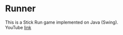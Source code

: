 # Runner
This is a Stick Run game implemented on Java (Swing).<br>
YouTube [link](https://www.youtube.com/watch?v=7OlKExAqW4s)
